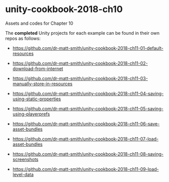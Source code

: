 # unity-cookbook-2018-ch10
Assets and codes for Chapter 10

The **completed** Unity projects for each example can be found in their own repos as follows:

- https://github.com/dr-matt-smith/unity-cookbook-2018-ch11-01-default-resources

- https://github.com/dr-matt-smith/unity-cookbook-2018-ch11-02-download-from-internet

- https://github.com/dr-matt-smith/unity-cookbook-2018-ch11-03-manually-store-in-resources

- https://github.com/dr-matt-smith/unity-cookbook-2018-ch11-04-saving-using-static-properties

- https://github.com/dr-matt-smith/unity-cookbook-2018-ch11-05-saving-using-playerprefs

- https://github.com/dr-matt-smith/unity-cookbook-2018-ch11-06-save-asset-bundles

- https://github.com/dr-matt-smith/unity-cookbook-2018-ch11-07-load-asset-bundles

- https://github.com/dr-matt-smith/unity-cookbook-2018-ch11-08-saving-screenshots

- https://github.com/dr-matt-smith/unity-cookbook-2018-ch11-09-load-level-data
